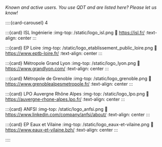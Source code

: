 *Known and active users. You use QDT and are listed here? Please let us know!*

<!-- markdownlint-disable MD034 -->
::::{card-carousel} 4

:::{card} ISL Ingénierie
:img-top: /static/logo_isl.png
:link: https://isl.fr/
:text-align: center
:::

:::{card} EP Loire
:img-top: /static/logo_etablissement_public_loire.png
:link: https://www.eptb-loire.fr/
:text-align: center
:::

:::{card} Métropole Grand Lyon
:img-top: /static/logo_lyon.png
:link: https://www.grandlyon.com/
:text-align: center
:::

:::{card} Métropole de Grenoble
:img-top: /static/logo_grenoble.png
:link: https://www.grenoblealpesmetropole.fr/
:text-align: center
:::

:::{card} LPO Auvergne Rhône Alpes
:img-top: /static/logo_lpo.png
:link: https://auvergne-rhone-alpes.lpo.fr/
:text-align: center
:::

:::{card} ANFSI
:img-top: /static/logo_anfsi.png
:link: https://www.linkedin.com/company/anfsi/about/
:text-align: center
:::

:::{card} EP Eaux et Vilaine
:img-top: /static/logo_eaux-et-vilaine.png
:link: https://www.eaux-et-vilaine.bzh/
:text-align: center
:::

::::
<!-- markdownlint-enable MD034 -->
